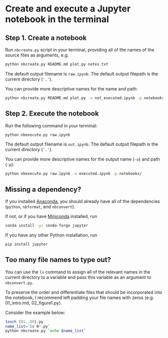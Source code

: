 # Create and execute a Jupyter notebook in the terminal

## Step 1. Create a notebook

Run `nbcreate.py` script in your terminal, providing all of the names of the source files as arguments, e.g.

```sh
python nbcreate.py README.md plot.py notes.txt
```  

The default output filename is `raw.ipynb`. The default output filepath is the current directory (`'.'`). 

You can provide more descriptive names for the name and path:
    
```sh
python nbcreate.py README.md plot.py -o not_executed.ipynb -p notebooks/
```  

## Step 2. Execute the notebook

Run the following command in your terminal:
    
```sh
python nbexecute.py raw.ipynb
```

The default output filename is `out.ipynb`. The default output filepath is the current directory (`'.'`). 

You can provide more descriptive names for the output name (`-o`) and path (`-p`):

```sh
python nbexecute.py raw.ipynb -o executed.ipynb -p notebooks/
```

## Missing a dependency?

If you installed [Anaconda](https://www.anaconda.com/download/), you should already have all of the dependencies (`python`, `nbformat`, and `nbconvert`).

If not, or if you have [Miniconda](https://conda.io/miniconda.html) installed, run 
 
```sh
conda install -yc conda-forge jupyter
```

If you have any other Python installation, run

```sh
pip install jupyter
```

## Too many file names to type out?

You can use the `ls` command to assign all of the relevant names in the current directory to a variable and pass this variable as an argument to `nbconvert.py`.
 
To preserve the order and differentiate files that should be incorporated into the notebook, I recommend left padding your file names with zeros (e.g. 01_intro.md, 02_figure1.py).
 
Consider the example below:

```sh
touch {01..09}.py
name_list=`ls 0*.py`
python nbcreate.py `echo $name_list`
```
